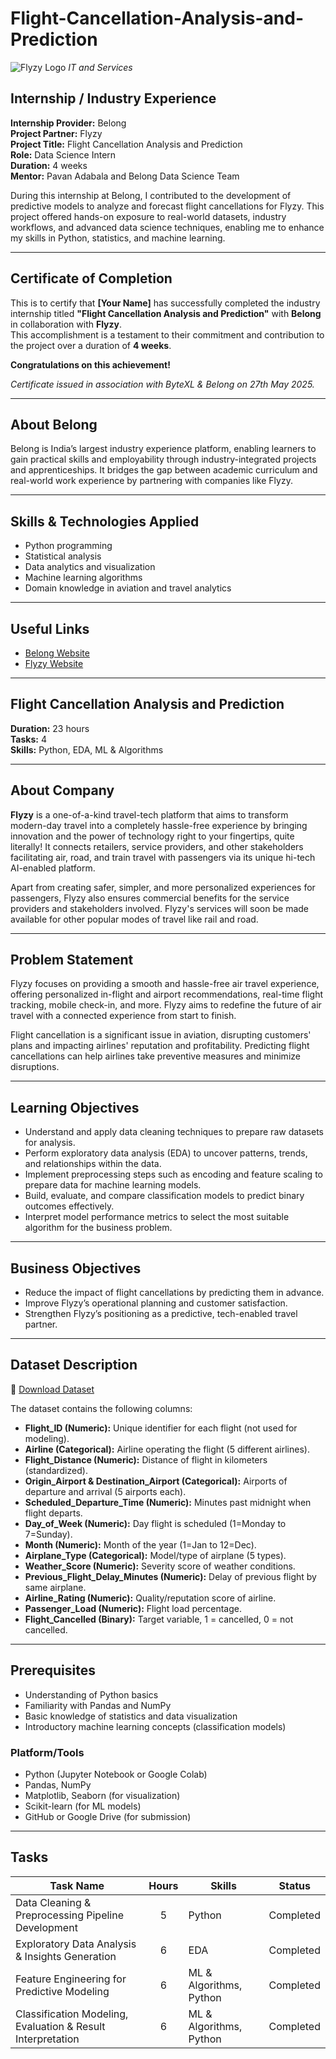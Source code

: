 # Flight-Cancellation-Analysis-and-Prediction

![Flyzy Logo](https://res.cloudinary.com/vishal8802/image/upload/v1633689375/test/wrd6d2jzkvjt84k6bvpy.png)
*IT and Services*



## Internship / Industry Experience

**Internship Provider:** Belong  
**Project Partner:** Flyzy  
**Project Title:** Flight Cancellation Analysis and Prediction  
**Role:** Data Science Intern  
**Duration:** 4 weeks  
**Mentor:** Pavan Adabala and Belong Data Science Team  

During this internship at Belong, I contributed to the development of predictive models to analyze and forecast flight cancellations for Flyzy. This project offered hands-on exposure to real-world datasets, industry workflows, and advanced data science techniques, enabling me to enhance my skills in Python, statistics, and machine learning.

---

## Certificate of Completion

This is to certify that **[Your Name]** has successfully completed the industry internship titled **"Flight Cancellation Analysis and Prediction"** with **Belong** in collaboration with **Flyzy**.  
This accomplishment is a testament to their commitment and contribution to the project over a duration of **4 weeks**.

**Congratulations on this achievement!**

*Certificate issued in association with ByteXL & Belong on 27th May 2025.*

---

## About Belong

Belong is India’s largest industry experience platform, enabling learners to gain practical skills and employability through industry-integrated projects and apprenticeships. It bridges the gap between academic curriculum and real-world work experience by partnering with companies like Flyzy.

---

## Skills & Technologies Applied

- Python programming  
- Statistical analysis  
- Data analytics and visualization  
- Machine learning algorithms  
- Domain knowledge in aviation and travel analytics

---

## Useful Links

- [Belong Website](https://dashboard.belong.education/)  
- [Flyzy Website](https://flyzygo.com/) 


---

## Flight Cancellation Analysis and Prediction

**Duration:** 23 hours  
**Tasks:** 4  
**Skills:** Python, EDA, ML & Algorithms

---

## About Company

**Flyzy** is a one-of-a-kind travel-tech platform that aims to transform modern-day travel into a completely hassle-free experience by bringing innovation and the power of technology right to your fingertips, quite literally! It connects retailers, service providers, and other stakeholders facilitating air, road, and train travel with passengers via its unique hi-tech AI-enabled platform.

Apart from creating safer, simpler, and more personalized experiences for passengers, Flyzy also ensures commercial benefits for the service providers and stakeholders involved. Flyzy's services will soon be made available for other popular modes of travel like rail and road.

---

## Problem Statement

Flyzy focuses on providing a smooth and hassle-free air travel experience, offering personalized in-flight and airport recommendations, real-time flight tracking, mobile check-in, and more. Flyzy aims to redefine the future of air travel with a connected experience from start to finish.

Flight cancellation is a significant issue in aviation, disrupting customers' plans and impacting airlines' reputation and profitability. Predicting flight cancellations can help airlines take preventive measures and minimize disruptions.

---

## Learning Objectives

- Understand and apply data cleaning techniques to prepare raw datasets for analysis.  
- Perform exploratory data analysis (EDA) to uncover patterns, trends, and relationships within the data.  
- Implement preprocessing steps such as encoding and feature scaling to prepare data for machine learning models.  
- Build, evaluate, and compare classification models to predict binary outcomes effectively.  
- Interpret model performance metrics to select the most suitable algorithm for the business problem.

---

## Business Objectives

- Reduce the impact of flight cancellations by predicting them in advance.  
- Improve Flyzy’s operational planning and customer satisfaction.  
- Strengthen Flyzy’s positioning as a predictive, tech-enabled travel partner.

---

## Dataset Description

📁 [Download Dataset](https://docs.google.com/spreadsheets/d/15eBYLoEDagmYb4Rh_pQRfk20VICkyf2Vin2ob-w2GeY/edit?gid=0)

The dataset contains the following columns:

- **Flight_ID (Numeric):** Unique identifier for each flight (not used for modeling).  
- **Airline (Categorical):** Airline operating the flight (5 different airlines).  
- **Flight_Distance (Numeric):** Distance of flight in kilometers (standardized).  
- **Origin_Airport & Destination_Airport (Categorical):** Airports of departure and arrival (5 airports each).  
- **Scheduled_Departure_Time (Numeric):** Minutes past midnight when flight departs.  
- **Day_of_Week (Numeric):** Day flight is scheduled (1=Monday to 7=Sunday).  
- **Month (Numeric):** Month of the year (1=Jan to 12=Dec).  
- **Airplane_Type (Categorical):** Model/type of airplane (5 types).  
- **Weather_Score (Numeric):** Severity score of weather conditions.  
- **Previous_Flight_Delay_Minutes (Numeric):** Delay of previous flight by same airplane.  
- **Airline_Rating (Numeric):** Quality/reputation score of airline.  
- **Passenger_Load (Numeric):** Flight load percentage.  
- **Flight_Cancelled (Binary):** Target variable, 1 = cancelled, 0 = not cancelled.

---

## Prerequisites

- Understanding of Python basics  
- Familiarity with Pandas and NumPy  
- Basic knowledge of statistics and data visualization  
- Introductory machine learning concepts (classification models)

### Platform/Tools

- Python (Jupyter Notebook or Google Colab)  
- Pandas, NumPy  
- Matplotlib, Seaborn (for visualization)  
- Scikit-learn (for ML models)  
- GitHub or Google Drive (for submission)

---

## Tasks

| Task Name                                                | Hours | Skills                 | Status     |
|----------------------------------------------------------|:-----:|------------------------|------------|
| Data Cleaning & Preprocessing Pipeline Development       |   5   | Python                 | Completed  |
| Exploratory Data Analysis & Insights Generation          |   6   | EDA                    | Completed  |
| Feature Engineering for Predictive Modeling              |   6   | ML & Algorithms, Python| Completed  |
| Classification Modeling, Evaluation & Result Interpretation |   6   | ML & Algorithms, Python| Completed  |



